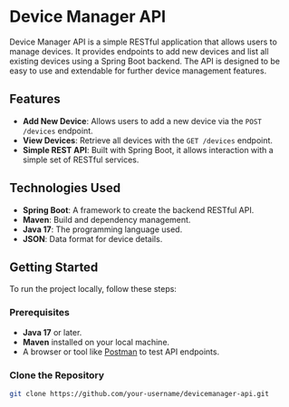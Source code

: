 # Device Manager API

Device Manager API is a simple RESTful application that allows users to manage devices. It provides endpoints to add new devices and list all existing devices using a Spring Boot backend. The API is designed to be easy to use and extendable for further device management features.

## Features

- **Add New Device**: Allows users to add a new device via the `POST /devices` endpoint.
- **View Devices**: Retrieve all devices with the `GET /devices` endpoint.
- **Simple REST API**: Built with Spring Boot, it allows interaction with a simple set of RESTful services.

## Technologies Used

- **Spring Boot**: A framework to create the backend RESTful API.
- **Maven**: Build and dependency management.
- **Java 17**: The programming language used.
- **JSON**: Data format for device details.

## Getting Started

To run the project locally, follow these steps:

### Prerequisites

- **Java 17** or later.
- **Maven** installed on your local machine.
- A browser or tool like [Postman](https://www.postman.com/) to test API endpoints.

### Clone the Repository

```bash
git clone https://github.com/your-username/devicemanager-api.git
